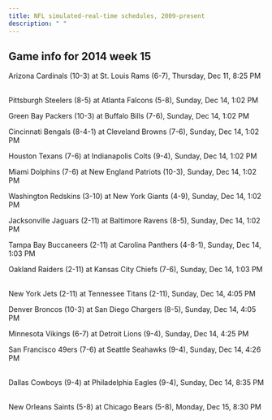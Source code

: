 ```yaml
---
title: NFL simulated-real-time schedules, 2009-present
description: " "
---
```


## Game info for 2014 week 15
Arizona Cardinals (10-3) at St. Louis Rams (6-7), Thursday, Dec 11, 8:25 PM

<br/>Pittsburgh Steelers (8-5) at Atlanta Falcons (5-8), Sunday, Dec 14, 1:02 PM

Green Bay Packers (10-3) at Buffalo Bills (7-6), Sunday, Dec 14, 1:02 PM

Cincinnati Bengals (8-4-1) at Cleveland Browns (7-6), Sunday, Dec 14, 1:02 PM

Houston Texans (7-6) at Indianapolis Colts (9-4), Sunday, Dec 14, 1:02 PM

Miami Dolphins (7-6) at New England Patriots (10-3), Sunday, Dec 14, 1:02 PM

Washington Redskins (3-10) at New York Giants (4-9), Sunday, Dec 14, 1:02 PM

Jacksonville Jaguars (2-11) at Baltimore Ravens (8-5), Sunday, Dec 14, 1:02 PM

Tampa Bay Buccaneers (2-11) at Carolina Panthers (4-8-1), Sunday, Dec 14, 1:03 PM

Oakland Raiders (2-11) at Kansas City Chiefs (7-6), Sunday, Dec 14, 1:03 PM

<br/>New York Jets (2-11) at Tennessee Titans (2-11), Sunday, Dec 14, 4:05 PM

Denver Broncos (10-3) at San Diego Chargers (8-5), Sunday, Dec 14, 4:05 PM

Minnesota Vikings (6-7) at Detroit Lions (9-4), Sunday, Dec 14, 4:25 PM

San Francisco 49ers (7-6) at Seattle Seahawks (9-4), Sunday, Dec 14, 4:26 PM

<br/>Dallas Cowboys (9-4) at Philadelphia Eagles (9-4), Sunday, Dec 14, 8:35 PM

<br/>New Orleans Saints (5-8) at Chicago Bears (5-8), Monday, Dec 15, 8:30 PM

